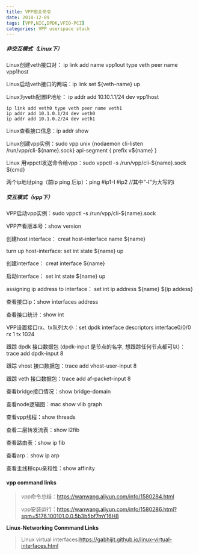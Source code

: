 ```yaml
---
title: VPP相关命令
date: 2018-12-09
tags: [VPP,NIC,DPDK,VFIO-PCI]
categories: VPP userspace stack
---
```


##### _非交互模式（Linux下）_

Linux创建veth接口对： ip link add name vpp1out type veth peer name vpp1host 

Linux启动veth接口的两端：ip link set  ${veth-name} up

Linux为veth配置IP地址： ip addr add 10.10.1.1/24 dev vpp1host  

```
ip link add veth0 type veth peer name veth1
ip addr add 10.1.0.1/24 dev veth0
ip addr add 10.1.0.2/24 dev veth1
```

Linux查看接口信息：ip addr show <NIC name>

Linux创建vpp实例：sudo vpp unix {nodaemon cli-listen /run/vpp/cli-${name}.sock} api-segment { prefix v${name} }

Linux 用vppctl发送命令给vpp：sudo vppctl -s /run/vpp/cli-${name}.sock ${cmd}

两个ip地址ping（前ip ping 后ip）：ping #ip1-I #ip2   //其中“-I”为大写的i

##### _交互模式（vpp下）_

VPP启动vpp实例：sudo vppctl -s /run/vpp/cli-${name}.sock

VPP产看版本号：show version

创建host interface： creat host-interface name ${name}

turn up host-interface:  set int state ${name} up

创建interface： creat interface ${name}

启动interface： set int state ${name} up 

assigning ip address to interface： set int ip address ${name} ${ip addess} 

查看接口ip：show interfaces address

查看接口统计：show int

VPP设置接口rx、tx队列大小：set dpdk interface descriptors interface0/0/0  rx 1 tx 1024

跟踪 dpdk 接口数据包 (dpdk-input 是节点的名字, 想跟踪任何节点都可以)：trace add dpdk-input 8 

跟踪 vhost 接口数据包：trace add vhost-user-input 8

跟踪 veth 接口数据包：trace add af-packet-input 8 

查看bridge接口情况：show bridge-domain

查看node逻辑图：mac show vlib graph

查看vpp线程：show threads

查看二层转发流表：show l2fib

查看路由表：show ip fib 

查看arp：show ip arp

查看主线程cpu亲和性：show affinity





#### **vpp command links**

> vpp命令总结：https://wanwang.aliyun.com/info/1580284.html
>
> vpp安装运行：https://wanwang.aliyun.com/info/1580286.html?spm=5176.100101.0.0.5b3b5bf7mY16H8

**Linux-Networking Conmmand Links**

> Linux virtual interfaces:https://gabhijit.github.io/linux-virtual-interfaces.html
